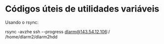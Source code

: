 # Códigos úteis de utilidades variáveis #

Usando o rsync:

rsync -avzhe ssh --progress dlarm@143.54.12.106:/ /home/dlarm2/dlarm2hdd

